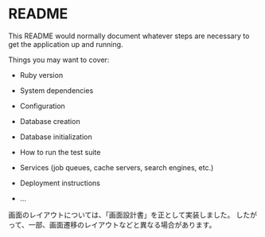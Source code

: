 # README

This README would normally document whatever steps are necessary to get the
application up and running.

Things you may want to cover:

* Ruby version

* System dependencies

* Configuration

* Database creation

* Database initialization

* How to run the test suite

* Services (job queues, cache servers, search engines, etc.)

* Deployment instructions

* ...


画面のレイアウトについては、「画面設計書」を正として実装しました。
したがって、一部、画面遷移のレイアウトなどと異なる場合があります。
